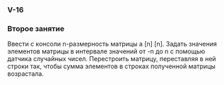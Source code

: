 ### V-16

### Второе занятие

Ввести с консоли n-размерность матрицы a [n] [n]. Задать значения элементов матрицы в интервале значений от -n до n с помощью датчика случайных чисел.
Перестроить матрицу, переставляя в ней строки так, чтобы сумма элементов в строках полученной матрицы возрастала.
